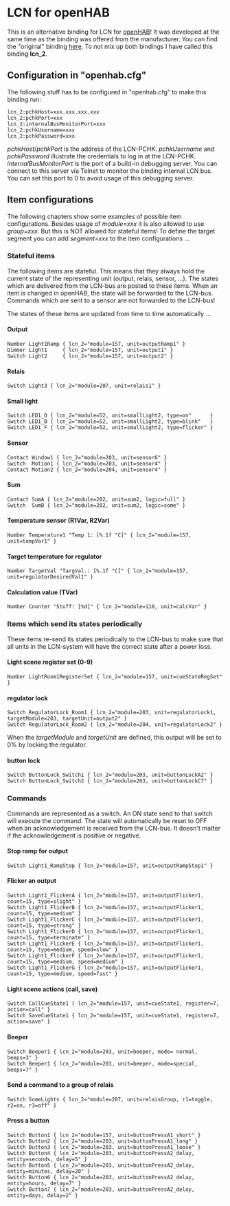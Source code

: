 # LCN for openHAB
This is an alternative binding for LCN for [openHAB](http://www.openhab.org/)! It was developed at the same time as the binding was offered from the manufacturer. You can find the "original" binding [here](https://github.com/Issendorff/openhab/tree/master/bundles/binding/org.openhab.binding.lcn). To not mix up both bindings I have called this binding **lcn_2**.

## Configuration in "openhab.cfg"
The following stuff has to be configured in "openhab.cfg" to make this binding run:
```
lcn_2:pchkHost=xxx.xxx.xxx.xxx
lcn_2:pchkPort=xxx
lcn_2:internalBusMonitorPort=xxx
lcn_2:pchkUsername=xxx
lcn_2:pchkPassword=xxx
```
*pchkHost*/*pchkPort* is the address of the LCN-PCHK. *pchkUsername* and *pchkPassword* illustrate the credentials to log in at the LCN-PCHK. *internalBusMonitorPort* is the port of a build-in debugging server. You can connect to this server via Telnet to monitor the binding internal LCN bus. You can set this port to 0 to avoid usage of this debugging server.

## Item configurations
The following chapters show some examples of possible item configurations. Besides usage of *module=xxx* it is also allowed to use *group=xxx*. But this is NOT allowed for stateful items! To define the target segment you can add *segment=xxx* to the item configurations ...

### Stateful items
The following items are stateful. This means that they always hold the current state of the representing unit (output, relais, sensor, ...). The states which are delivered from the LCN-bus are posted to these items. When an item is changed in openHAB, the state will be forwarded to the LCN-bus. Commands which are sent to a sensor are not forwarded to the LCN-bus!

The states of these items are updated from time to time automatically ...

#### Output
```
Number Light1Ramp { lcn_2="module=157, unit=outputRamp1" }
Dimmer Light1     { lcn_2="module=157, unit=output1" }
Switch Light2     { lcn_2="module=157, unit=output2" }
```

#### Relais
```
Switch Light3 { lcn_2="module=207, unit=relais1" }
```

#### Small light
```
Switch LED1_O { lcn_2="module=52, unit=smallLight2, type=on"      }
Switch LED1_B { lcn_2="module=52, unit=smallLight2, type=blink"   }
Switch LED1_F { lcn_2="module=52, unit=smallLight2, type=flicker" }
```

#### Sensor

```
Contact Window1 { lcn_2="module=203, unit=sensor6" }
Switch  Motion1 { lcn_2="module=203, unit=sensor4" }
Contact Motion2 { lcn_2="module=204, unit=sensor4" }
```

#### Sum
```
Contact SumA { lcn_2="module=202, unit=sum2, logic=full" }
Switch  SumB { lcn_2="module=202, unit=sum2, logic=some" }
```

#### Temperature sensor (R1Var, R2Var)
```
Number Temperature1 "Temp 1: [%.1f °C]" { lcn_2="module=157, unit=tempVar1" }
```

#### Target temperature for regulator
```
Number TargetVal "TargVal.: [%.1f °C]" { lcn_2="module=157, unit=regulatorDesiredVal1" }
```

#### Calculation value (TVar)
```
Number Counter "Stuff: [%d]" { lcn_2="module=110, unit=calcVar" }
```

### Items which send its states periodically
These items re-send its states periodically to the LCN-bus to make sure that all units in the LCN-system will have the correct state after a power loss.

#### Light scene register set (0-9)
```
Number LightRoom1RegisterSet { lcn_2="module=157, unit=cueStateRegSet" }
```

#### regulator lock
```
Switch RegulatorLock_Room1 { lcn_2="module=203, unit=regulatorLock1, targetModule=203, targetUnit=output2" }
Switch RegulatorLock_Room2 { lcn_2="module=204, unit=regulatorLock2" }
```
When the *targetModule* and *targetUnit* are defined, this output will be set to 0% by locking the regulator.

#### button lock
```
Switch ButtonLock_Switch1 { lcn_2="module=203, unit=buttonLockA2" }
Switch ButtonLock_Switch2 { lcn_2="module=203, unit=buttonLockC7" }
```

### Commands
Commands are represented as a switch. An ON state send to that switch will execute the command. The state will automatically be reset to OFF when an acknowledgement is received from the LCN-bus. It doesn't matter if the acknowledgement is positive or negative.

#### Stop ramp for output
```
Switch Light1_RampStop { lcn_2="module=157, unit=outputRampStop1" }
```

#### Flicker an output
```
Switch Light1_FlickerA { lcn_2="module=157, unit=outputFlicker1, count=15, type=slight" }
Switch Light1_FlickerB { lcn_2="module=157, unit=outputFlicker1, count=15, type=medium" }
Switch Light1_FlickerC { lcn_2="module=157, unit=outputFlicker1, count=15, type=strong" }
Switch Light1_FlickerD { lcn_2="module=157, unit=outputFlicker1, count=15, type=terminate" }
Switch Light1_FlickerE { lcn_2="module=157, unit=outputFlicker1, count=15, type=medium, speed=slow" }
Switch Light1_FlickerF { lcn_2="module=157, unit=outputFlicker1, count=15, type=medium, speed=medium" }
Switch Light1_FlickerG { lcn_2="module=157, unit=outputFlicker1, count=15, type=medium, speed=fast" }
```

#### Light scene actions (call, save)
```
Switch CallCueState1 { lcn_2="module=157, unit=cueState1, register=7, action=call" }
Switch SaveCueState1 { lcn_2="module=157, unit=cueState1, register=7, action=save" }
```

#### Beeper
```
Switch Beeper1 { lcn_2="module=203, unit=beeper, mode= normal, beeps=3" }
Switch Beeper1 { lcn_2="module=203, unit=beeper, mode=special, beeps=7" }
```

#### Send a command to a group of relais
```
Switch SomeLights { lcn_2="module=207, unit=relaisGroup, r1=toggle, r2=on, r3=off" }
```

#### Press a button
```
Switch Button1 { lcn_2="module=157, unit=buttonPressA1_short" }
Switch Button2 { lcn_2="module=203, unit=buttonPressA1_long" }
Switch Button3 { lcn_2="module=203, unit=buttonPressA1_loose" }
Switch Button4 { lcn_2="module=203, unit=buttonPressA2_delay, entity=seconds, delay=5" }
Switch Button5 { lcn_2="module=203, unit=buttonPressA2_delay, entity=minutes, delay=20" }
Switch Button6 { lcn_2="module=203, unit=buttonPressA2_delay, entity=hours, delay=7" }
Switch Button7 { lcn_2="module=203, unit=buttonPressA2_delay, entity=days, delay=2" }
```
